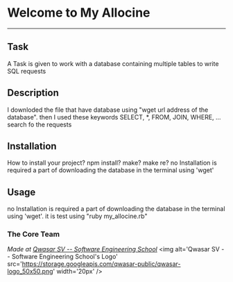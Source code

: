 # Welcome to My Allocine
***

## Task
A Task  is given to work with a database containing multiple tables to write SQL requests


## Description
I downloded the file that have database using "wget url address of the database".
then I used these keywords SELECT, *, FROM, JOIN, WHERE, ... search fo the requests
## Installation
How to install your project? npm install? make? make re?
no Installation is required a part of downloading the database in the terminal using 'wget'
## Usage
no Installation is required a part of downloading the database in the terminal using 'wget'.
it is test using "ruby my_allocine.rb"

### The Core Team


<span><i>Made at <a href='https://qwasar.io'>Qwasar SV -- Software Engineering School</a></i></span>
<span><img alt='Qwasar SV -- Software Engineering School's Logo' src='https://storage.googleapis.com/qwasar-public/qwasar-logo_50x50.png' width='20px' /></span>

